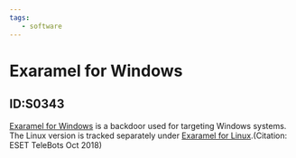 ```yaml
---
tags:
   - software
---
```

# Exaramel for Windows
## ID:S0343
[Exaramel for Windows](/mitre/software/S0343) is a backdoor used for targeting Windows systems. The Linux version is tracked separately under [Exaramel for Linux](/mitre/software/S0401).(Citation: ESET TeleBots Oct 2018)
